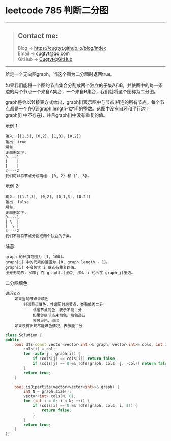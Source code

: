 # leetcode 785 判断二分图

---
> ## Contact me:
> Blog -> <https://cugtyt.github.io/blog/index>  
> Email -> <cugtyt@qq.com>  
> GitHub -> [Cugtyt@GitHub](https://github.com/Cugtyt)

---

给定一个无向图graph，当这个图为二分图时返回true。

如果我们能将一个图的节点集合分割成两个独立的子集A和B，并使图中的每一条边的两个节点一个来自A集合，一个来自B集合，我们就将这个图称为二分图。

graph将会以邻接表方式给出，graph[i]表示图中与节点i相连的所有节点。每个节点都是一个在0到graph.length-1之间的整数。这图中没有自环和平行边： graph[i] 中不存在i，并且graph[i]中没有重复的值。

示例 1:
```
输入: [[1,3], [0,2], [1,3], [0,2]]
输出: true
解释: 
无向图如下:
0----1
|    |
|    |
3----2
我们可以将节点分成两组: {0, 2} 和 {1, 3}。
```

示例 2:

```
输入: [[1,2,3], [0,2], [0,1,3], [0,2]]
输出: false
解释: 
无向图如下:
0----1
| \  |
|  \ |
3----2
我们不能将节点分割成两个独立的子集。
```

注意:

```
graph 的长度范围为 [1, 100]。
graph[i] 中的元素的范围为 [0, graph.length - 1]。
graph[i] 不会包含 i 或者有重复的值。
图是无向的: 如果j 在 graph[i]里边, 那么 i 也会在 graph[j]里边。
```

二分图填色:

```
遍历节点
    如果当前节点未填色
        对该节点填色，并遍历邻居节点，查看能否二分
            邻居节点同色，表示不能二分
            如果邻居节点未填色，填色递归
            邻居异色，继续
    如果没有出现不能填色情况，表示能二分
```

``` c++
class Solution {
public:
    bool dfs(const vector<vector<int>>& graph, vector<int>& cols, int i, int col) {
        cols[i] = col;
        for (auto j : graph[i]) {
            if (cols[j] == cols[i]) return false;
            if (cols[j] == 0 && !dfs(graph, cols, j, -col)) return false;
        }
        return true;
    }

    bool isBipartite(vector<vector<int>>& graph) {
        int N = graph.size();
        vector<int> cols(N, 0);
        for (int i = 0; i < N; ++i) {
            if (cols[i] == 0 && !dfs(graph, cols, i, 1)) {
                return false;
            }
        }
        return true;
    }
};
```